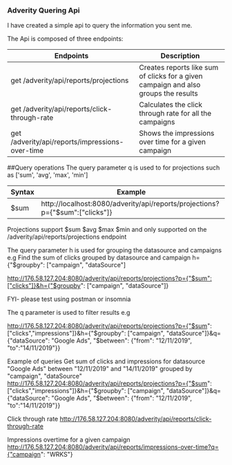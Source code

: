 ### Adverity Quering Api
I have created a simple api to query the information you sent me.

The Api is composed of three endpoints:

| Endpoints                                         | Description                      |
| ----------------------------------------------    | -----------------------------    |
| get /adverity/api/reports/projections             | Creates reports like sum of clicks for a given campaign and also groups the results                            |
| get /adverity/api/reports/click-through-rate      | Calculates the click through rate for all the campaigns                             |
| get /adverity/api/reports/impressions-over-time   | Shows the impressions over time for a given campaign                             |

##Query operations
The query parameter q is used to for projections such as ['sum', 'avg', 'max', 'min']

| Syntax      | Example |
| ----------- | ----------- |
|  $sum       | http://localhost:8080/adverity/api/reports/projections?p={"$sum":["clicks"]}       |

Projections support $sum $avg $max $min and only supported on the /adverity/api/reports/projections endpoint

The query parameter h is used for grouping the datasource and campaigns e.g
Find the sum of clicks grouped by datasource and campaign
h={"$groupby": ["campaign", "dataSource"]

http://176.58.127.204:8080/adverity/api/reports/projections?p={"$sum":["clicks"]}&h={"$groupby": ["campaign", "dataSource"]}

FYI- please test using postman or insomnia

The q parameter is used to filter results e.g

http://176.58.127.204:8080/adverity/api/reports/projections?p={"$sum": ["clicks","impressions"]}&h={"$groupby": ["campaign", "dataSource"]}&q={"dataSource": "Google Ads", "$between": {"from": "12/11/2019", "to":"14/11/2019"}}

Example of queries
Get sum of clicks and impressions for datasource "Google Ads" between "12/11/2019" and "14/11/2019" grouped by "campaign", "dataSource"
http://176.58.127.204:8080/adverity/api/reports/projections?p={"$sum": ["clicks","impressions"]}&h={"$groupby": ["campaign", "dataSource"]}&q={"dataSource": "Google Ads", "$between": {"from": "12/11/2019", "to":"14/11/2019"}}


Click through rate
http://176.58.127.204:8080/adverity/api/reports/click-through-rate

Impressions overtime for a given campaign
http://176.58.127.204:8080/adverity/api/reports/impressions-over-time?q={"campaign": "WRKS"}
